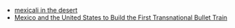 
- [mexicali in the desert](https://www.youtube.com/watch?v=hGGOfKte8Qs)
- [Mexico and the United States to Build the First Transnational Bullet Train](https://www.youtube.com/watch?v=k5-u1UI19XI)
